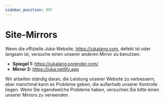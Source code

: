 ```yaml
---
sidebar_position: 997
---
```


# Site-Mirrors

Wenn die offizielle Juka-Website, https://jukalang.com, defekt ist oder langsam ist, versuche einen unserer anderen Mirror zu benutzen:

* **Spiegel 1:** https://jukalang.onrender.com/
* **Mirror 2:** https://juka.netlify.app

Wir arbeiten ständig daran, die Leistung unserer Website zu verbessern, aber manchmal kann es Probleme geben, die außerhalb unserer Kontrolle liegen. Wenn Sie irgendwelche Probleme haben, versuchen Sie bitte einen unserer Mirrors zu verwenden.